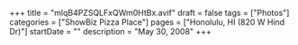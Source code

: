+++
title = "mlqB4PZSQLFxQWm0HtBx.avif"
draft = false
tags = ["Photos"]
categories = ["ShowBiz Pizza Place"]
pages = ["Honolulu, HI (820 W Hind Dr)"]
startDate = ""
description = "May 30, 2008"
+++
